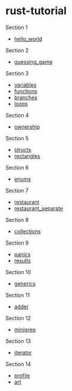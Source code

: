 # rust-tutorial

Section 1
- [hello_world](hello_world)

Section 2
- [guessing_game](guessing_game)

Section 3
- [variables](variables)
- [functions](functions)
- [branches](branches)
- [loops](loops)

Section 4
- [ownership](ownership)

Section 5
- [structs](structs)
- [rectangles](rectangles)

Section 6
- [enums](enums)

Section 7
- [restaurant](restaurant)
- [restaurant_separate](restaurant_separate)

Section 8
- [collections](collections)

Section 9
- [panics](panics)
- [results](results)

Section 10
- [generics](generics)

Section 11
- [adder](adder)

Section 12
- [minigrep](minigrep)

Section 13
- [iterator](iterator)

Section 14
- [profile](profile)
- [art](art)

<!--
ref.
[Rustのモジュールを詳細に理解する(1) モジュール入門 (この回は簡単です！)](https://qnighy.hatenablog.com/entry/2019/05/06/190000)
[Rustのモジュールの使い方 2018 Edition版](https://keens.github.io/blog/2018/12/08/rustnomoju_runotsukaikata_2018_editionhan/)

 -->

